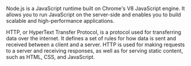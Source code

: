 Node.js is a JavaScript runtime built on Chrome's V8 JavaScript engine. It allows you to run JavaScript on the server-side and enables you to build scalable and high-performance applications.

HTTP, or HyperText Transfer Protocol, is a protocol used for transferring data over the internet. It defines a set of rules for how data is sent and received between a client and a server. HTTP is used for making requests to a server and receiving responses, as well as for serving static content, such as HTML, CSS, and JavaScript.
